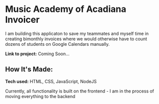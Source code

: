 # Music Academy of Acadiana Invoicer

I am building this applicaton to save my teammates and myself time in creating bimonthly invoices where we would otherwise have to count dozens of students on Google Calendars manually.

**Link to project:** Coming Soon...

## How It's Made:

**Tech used:** HTML, CSS, JavaScript, NodeJS

Currently, all functionality is built on the frontend - I am in the process of moving everything to the backend

<!-- ## Roadmap -->

<!-- ## Lessons Learned: -->


<!-- 
## Examples:
Take a look at these other examples that I have in my own portfolio:

**Cloud Resume:** https://github.com/alecortega/palettable

**Plate Lunch API:** https://github.com/alecortega/twitter-battle

**CodeWars Solutions:** https://github.com/alecortega/patch-panel -->